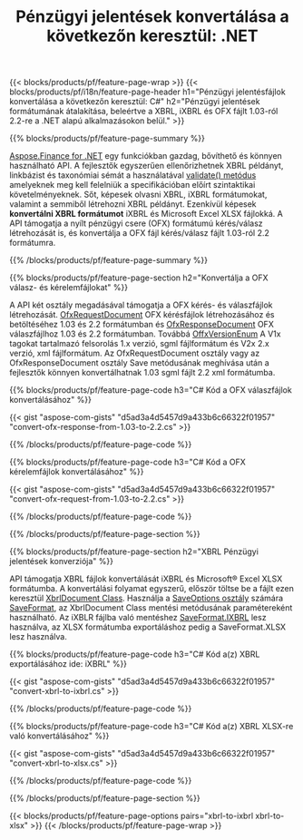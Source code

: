 ﻿---
title: "Pénzügyi jelentések konvertálása a következőn keresztül: .NET"
url: /hu/net/conversion/
description:  C# kód a pénzügyi jelentések konvertálásához XBRL, iXBRL(inline xbrl) és OFX fájlformátumban a .NET könyvtáron keresztül.
---
{{< blocks/products/pf/feature-page-wrap >}}
{{< blocks/products/pf/i18n/feature-page-header h1="Pénzügyi jelentésfájlok konvertálása a következőn keresztül: C#" h2="Pénzügyi jelentések formátumának átalakítása, beleértve a XBRL, iXBRL és OFX fájlt 1.03-ról 2.2-re a .NET alapú alkalmazásokon belül." >}}

{{% blocks/products/pf/feature-page-summary %}}

[Aspose.Finance for .NET](https://products.aspose.com/finance/net/) egy funkciókban gazdag, bővíthető és könnyen használható API. A fejlesztők egyszerűen ellenőrizhetnek XBRL példányt, linkbázist és taxonómiai sémát a használatával [validate() metódus](https://apireference.aspose.com/finance/net/aspose.finance.xbrl/xbrlinstance/methods/validate) amelyeknek meg kell felelniük a specifikációban előírt szintaktikai követelményeknek. Sőt, képesek olvasni XBRL, iXBRL formátumokat, valamint a semmiből létrehozni XBRL példányt. Ezenkívül képesek **konvertálni XBRL formátumot** iXBRL és Microsoft Excel XLSX fájlokká. A API támogatja a nyílt pénzügyi csere (OFX) formátumú kérés/válasz létrehozását is, és konvertálja a OFX fájl kérés/válasz fájlt 1.03-ról 2.2 formátumra.

{{% /blocks/products/pf/feature-page-summary %}}

{{% blocks/products/pf/feature-page-section h2="Konvertálja a OFX válasz- és kérelemfájlokat" %}}

A API két osztály megadásával támogatja a OFX kérés- és válaszfájlok létrehozását. [OfxRequestDocument](https://apireference.aspose.com/finance/net/aspose.finance.ofx/ofxrequestdocument) OFX kérésfájlok létrehozásához és betöltéséhez 1.03 és 2.2 formátumban és [OfxResponseDocument](https://apireference.aspose.com/finance/net/aspose.finance.ofx/ofxresponsedocument) OFX válaszfájlhoz 1.03 és 2.2 formátumban. Továbbá [OffxVersionEnum](https://apireference.aspose.com/finance/net/aspose.finance.ofx/ofxversionenum) A V1x tagokat tartalmazó felsorolás 1.x verzió, sgml fájlformátum és V2x 2.x verzió, xml fájlformátum. Az OfxRequestDocument osztály vagy az OfxResponseDocument osztály Save metódusának meghívása után a fejlesztők könnyen konvertálhatnak 1.03 sgml fájlt 2.2 xml formátumba.


{{% blocks/products/pf/feature-page-code h3="C# Kód a OFX válaszfájlok konvertálásához" %}}

{{< gist "aspose-com-gists" "d5ad3a4d5457d9a433b6c66322f01957" "convert-ofx-response-from-1.03-to-2.2.cs" >}} 

{{% /blocks/products/pf/feature-page-code %}}

{{% blocks/products/pf/feature-page-code h3="C# Kód a OFX kérelemfájlok konvertálásához" %}}

{{< gist "aspose-com-gists" "d5ad3a4d5457d9a433b6c66322f01957" "convert-ofx-request-from-1.03-to-2.2.cs" >}} 

{{% /blocks/products/pf/feature-page-code %}}

{{% /blocks/products/pf/feature-page-section %}}

{{% blocks/products/pf/feature-page-section h2="XBRL Pénzügyi jelentések konverziója" %}}

API támogatja XBRL fájlok konvertálását iXBRL és Microsoft® Excel XLSX formátumba. A konvertálási folyamat egyszerű, először töltse be a fájlt ezen keresztül [XbrlDocument Class](https://apireference.aspose.com/finance/net/aspose.finance.xbrl/xbrldocument). Használja a [SaveOptions osztály](https://apireference.aspose.com/finance/net/aspose.finance.xbrl/saveoptions) számára [SaveFormat](https://apireference.aspose.com/finance/net/aspose.finance.xbrl/saveoptions/properties/saveformat), az XbrlDocument Class mentési metódusának paramétereként használható. Az iXBLR fájlba való mentéshez [SaveFormat.IXBRL](https://apireference.aspose.com/finance/net/aspose.finance.xbrl/saveformat) lesz használva, az XLSX formátumba exportáláshoz pedig a SaveFormat.XLSX lesz használva.

{{% blocks/products/pf/feature-page-code h3="C# Kód a(z) XBRL exportálásához ide: iXBRL" %}}

{{< gist "aspose-com-gists" "d5ad3a4d5457d9a433b6c66322f01957" "convert-xbrl-to-ixbrl.cs" >}} 

{{% /blocks/products/pf/feature-page-code %}}

{{% blocks/products/pf/feature-page-code h3="C# Kód a(z) XBRL XLSX-re való konvertálásához" %}}

{{< gist "aspose-com-gists" "d5ad3a4d5457d9a433b6c66322f01957" "convert-xbrl-to-xlsx.cs" >}} 

{{% /blocks/products/pf/feature-page-code %}}

{{% /blocks/products/pf/feature-page-section %}}

{{< blocks/products/pf/feature-page-options pairs="xbrl-to-ixbrl xbrl-to-xlsx" >}}
{{< /blocks/products/pf/feature-page-wrap >}}